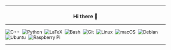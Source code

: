 ------

<div align="center">
  <h3>Hi there 👋</h3>
</div>

------

<img alt="C++" src="https://img.shields.io/badge/C++-00599C?style=for-the-badge&logo=cplusplus">&nbsp;
<img alt="Python" src="https://img.shields.io/badge/Python-3776AB?style=for-the-badge&logo=python">&nbsp;
<img alt="LaTeX" src="https://img.shields.io/badge/LaTeX-008080?style=for-the-badge&logo=latex">&nbsp;
<img alt="Bash" src="https://img.shields.io/badge/Bash-4EAA25?style=for-the-badge&logo=gnubash">&nbsp;
<img alt="Git" src="https://img.shields.io/badge/Git-F05032?style=for-the-badge&logo=git">&nbsp;
<img alt="Linux" src="https://img.shields.io/badge/Linux-FCC624?style=for-the-badge&logo=linux">&nbsp;
<img alt="macOS" src="https://img.shields.io/badge/macOS-000000?style=for-the-badge&logo=macos">&nbsp;
<img alt="Debian" src="https://img.shields.io/badge/Debian-A81D33?style=for-the-badge&logo=debian">&nbsp;
<img alt="Ubuntu" src="https://img.shields.io/badge/Ubuntu-E95420?style=for-the-badge&logo=ubuntu">&nbsp;
<img alt="Raspberry Pi" src="https://img.shields.io/badge/Raspberry Pi-A22846?style=for-the-badge&logo=raspberrypi">&nbsp;

------
